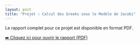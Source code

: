 ```yaml
---
layout: post
title: "Projet : Calcul des Greeks sous le Modèle de Jacobi"
---
```


Le rapport complet pour ce projet est disponible en format PDF.

[➡️ Cliquez ici pour ouvrir le rapport (PDF)](/projet/Calcul_des_Greeks_sous_Jacobi.pdf)
